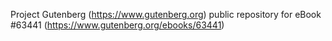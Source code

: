 Project Gutenberg (https://www.gutenberg.org) public repository for
eBook #63441 (https://www.gutenberg.org/ebooks/63441)
